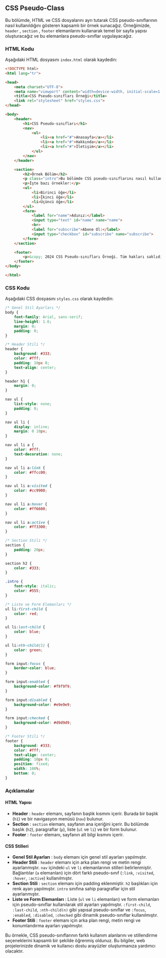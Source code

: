 ## CSS Pseudo-Class 

Bu bölümde, HTML ve CSS dosyalarını ayrı tutarak CSS pseudo-sınıflarının nasıl kullanıldığını gösteren kapsamlı bir örnek sunacağız. Örneğimizde, `header` , `section` , `footer` elemanlarını kullanarak temel bir sayfa yapısı oluşturacağız ve bu elemanlara pseudo-sınıflar uygulayacağız.

### HTML Kodu

Aşağıdaki HTML dosyasını `index.html` olarak kaydedin:

```html
<!DOCTYPE html>
<html lang="tr">

<head>
    <meta charset="UTF-8">
    <meta name="viewport" content="width=device-width, initial-scale=1.0">
    <title>CSS Pseudo-sınıfları Örneği</title>
    <link rel="stylesheet" href="styles.css">
</head>

<body>
    <header>
        <h1>CSS Pseudo-sınıfları</h1>
        <nav>
            <ul>
                <li><a href="#">Anasayfa</a></li>
                <li><a href="#">Hakkında</a></li>
                <li><a href="#">İletişim</a></li>
            </ul>
        </nav>
    </header>

    <section>
        <h2>Örnek Bölüm</h2>
        <p class="intro">Bu bölümde CSS pseudo-sınıflarını nasıl kullanabileceğinizi göstereceğiz.</p>
        <p>İşte bazı örnekler:</p>
        <ul>
            <li>Birinci öğe</li>
            <li>İkinci öğe</li>
            <li>Üçüncü öğe</li>
        </ul>
        <form>
            <label for="name">Adınız:</label>
            <input type="text" id="name" name="name">
            <br>
            <label for="subscribe">Abone Ol:</label>
            <input type="checkbox" id="subscribe" name="subscribe">
        </form>
    </section>

    <footer>
        <p>&copy; 2024 CSS Pseudo-sınıfları Örneği. Tüm hakları saklıdır.</p>
    </footer>
</body>

</html>
```

### CSS Kodu

Aşağıdaki CSS dosyasını `styles.css` olarak kaydedin:

```css
/* Genel Stil Ayarları */
body {
    font-family: Arial, sans-serif;
    line-height: 1.6;
    margin: 0;
    padding: 0;
}

/* Header Stili */
header {
    background: #333;
    color: #fff;
    padding: 10px 0;
    text-align: center;
}

header h1 {
    margin: 0;
}

nav ul {
    list-style: none;
    padding: 0;
}

nav ul li {
    display: inline;
    margin: 0 10px;
}

nav ul li a {
    color: #fff;
    text-decoration: none;
}

nav ul li a:link {
    color: #ffcc00;
}

nav ul li a:visited {
    color: #cc9900;
}

nav ul li a:hover {
    color: #ff6600;
}

nav ul li a:active {
    color: #ff3300;
}

/* Section Stili */
section {
    padding: 20px;
}

section h2 {
    color: #333;
}

.intro {
    font-style: italic;
    color: #555;
}

/* Liste ve Form Elemanları */
ul li:first-child {
    color: red;
}

ul li:last-child {
    color: blue;
}

ul li:nth-child(2) {
    color: green;
}

form input:focus {
    border-color: blue;
}

form input:enabled {
    background-color: #f9f9f9;
}

form input:disabled {
    background-color: #e9e9e9;
}

form input:checked {
    background-color: #d9d9d9;
}

/* Footer Stili */
footer {
    background: #333;
    color: #fff;
    text-align: center;
    padding: 10px 0;
    position: fixed;
    width: 100%;
    bottom: 0;
}
```

### Açıklamalar

#### HTML Yapısı

* **Header** : `header` elemanı, sayfanın başlık kısmını içerir. Burada bir başlık (`h1`) ve bir navigasyon menüsü (`nav`) bulunur.
* **Section** : `section` elemanı, sayfanın ana içeriğini içerir. Bu bölümde başlık (`h2`), paragraflar (`p`), liste (`ul` ve `li`) ve bir form bulunur.
* **Footer** : `footer` elemanı, sayfanın alt bilgi kısmını içerir.

#### CSS Stilleri

* **Genel Stil Ayarları** : `body` elemanı için genel stil ayarları yapılmıştır.
* **Header Stili** : `header` elemanı için arka plan rengi ve metin rengi ayarlanmıştır. `nav` içindeki `ul` ve `li` elemanlarının stilleri belirlenmiştir. Bağlantılar (`a` elemanları) için dört farklı pseudo-sınıf (`:link`,  `:visited`,  `:hover`,  `:active`) kullanılmıştır.
* **Section Stili** : `section` elemanı için padding eklenmiştir. `h2` başlıkları için renk ayarı yapılmıştır. `intro` sınıfına sahip paragraflar için stil ayarlanmıştır.
* **Liste ve Form Elemanları** : Liste (`ul` ve `li` elemanları) ve form elemanları için pseudo-sınıflar kullanılarak stil ayarları yapılmıştır. `:first-child`,  `:last-child`,  `:nth-child(n)` gibi yapısal pseudo-sınıflar ve `:focus`,  `:enabled`,  `:disabled`,  `:checked` gibi dinamik pseudo-sınıflar kullanılmıştır.
* **Footer Stili** : `footer` elemanı için arka plan rengi, metin rengi ve konumlandırma ayarları yapılmıştır.

Bu örnekle, CSS pseudo-sınıflarının farklı kullanım alanlarını ve stillendirme seçeneklerini kapsamlı bir şekilde öğrenmiş oldunuz. Bu bilgiler, web projelerinizde dinamik ve kullanıcı dostu arayüzler oluşturmanıza yardımcı olacaktır.
